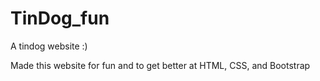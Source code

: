 # TinDog_fun
A tindog website :)

Made this website for fun and to get better at HTML, CSS, and Bootstrap
